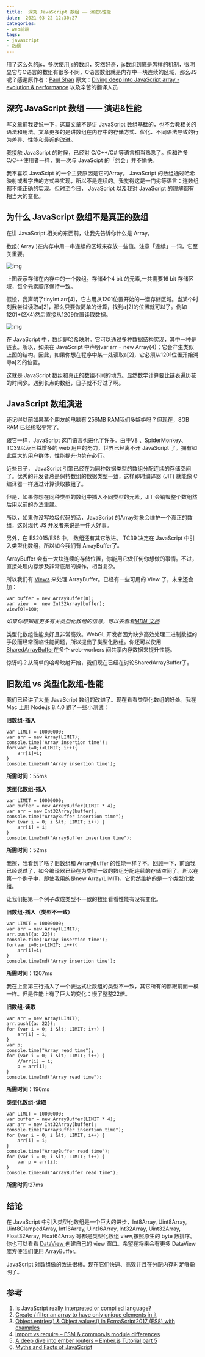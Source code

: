 ```yaml
---
title:  深究 JavaScript 数组 —— 演进&性能
date:  2021-03-22 12:30:27
categories: 
- web前端
tags:
- javascript
- 数组
---
```

用了这么久的js，多次使用js的数组，突然好奇，js数组到底是怎样的机制，很明显它与C语言的数组有很多不同，C语言数组就是内存中一块连续的区域，那么JS呢？感谢原作者：[Paul Shan](http://link.zhihu.com/?target=http%3A//voidcanvas.com/author/paulshan/) 原文：[Diving deep into JavaScript array - evolution & performance](http://link.zhihu.com/?target=http%3A//voidcanvas.com/javascript-array-evolution-performance/) 以及辛苦的翻译人员

<!-- more -->

## 深究 JavaScript 数组 —— 演进&性能

写文章前我要说一下，这篇文章不是讲 JavaScript 数组基础的，也不会教相关的语法和用法。文章更多的是讲数组在内存中的存储方式、优化、不同语法导致的行为差异、性能和最近的改进。

我接触 JavaScript 的时候，已经对 C/C++/C# 等语言相当熟悉了。但和许多 C/C++使用者一样，第一次与 JavaScipt 的「约会」并不愉快。

我不喜欢 JavaScipt 的一个主要原因是它的Array。 JavaScript 的数组通过哈希映射或者字典的方式来实现，所以不是连续的。我觉得这是一门劣等语言：连数组都不能正确的实现。但时至今日， JavaScript 以及我对 JavaScript 的理解都有相当大的变化。

## **为什么 JavaScript 数组不是真正的数组**

在讲 JavaScript 相关的东西前，让我先告诉你什么是 Array。

数组( Array )在内存中用一串连续的区域来存放一些值。注意「连续」一词，它至关重要。

![img](https://user-gold-cdn.xitu.io/2017/9/5/c68a7cf972e76a0c7eabc638064e9139?imageView2/0/w/1280/h/960/format/webp/ignore-error/1)

上图表示存储在内存中的一个数组。存储4个4 bit 的元素,一共需要16 bit 存储区域，每个元素顺序保持一致。

假设，我声明了tinyInt arr[4]，它占用从1201位置开始的一溜存储区域。当某个时刻我尝试读取a[2]，那么只要做简单的计算，找到a[2]的位置就可以了。例如1201+(2X4)然后直接从1209位置读取数据。

![img](https://user-gold-cdn.xitu.io/2017/9/5/195788ff466cc6fcb7c9f481baa39508?imageView2/0/w/1280/h/960/format/webp/ignore-error/1)

在 JavaScript 中，数组是哈希映射。它可以通过多种数据结构实现，其中一种是链表。所以，如果在 JavaScript 中声明var arr = new Array(4)；它会产生类似上图的结构。因此，如果你想在程序中某一处读取a[2]，它必须从1201位置开始溯寻a[2]的位置。

这就是 JavaScript 数组和真正的数组不同的地方。显然数学计算要比链表遍历花的时间少。遇到长点的数组，日子就不好过了啊。

## **JavaScript 数组演进**

还记得以前如果某个朋友的电脑有 256MB RAM我们多嫉妒吗？但现在，8GB RAM 已经稀松平常了。

跟它一样，JavaScript 这门语言也进化了许多。由于V8 、SpiderMonkey、TC39以及日益增多的 web 用户的努力，世界已经离不开 JavaScript 了。拥有如此巨大的用户群体，性能提升也势在必行。

近些日子， JavaScript 引擎已经在为同种数据类型的数组分配连续的存储空间了。优秀的开发者总是保持数组的数据类型一致，这样即时编译器 (JIT) 就能像 C 编译器一样通过计算读取数组了。

但是，如果你想在同种类型的数组中插入不同类型的元素，JIT 会销毁整个数组然后用以前的办法重建。

所以，如果你没写垃圾代码的话，JavaScript 的Array对象会维护一个真正的数组，这对现代 JS 开发者来说是一件大好事。

另外，在 ES2015/ES6 中， 数组还有其它改进。 TC39 决定在 JavaScript 中引入类型化数组，所以如今我们有 ArrayBuffer了。

ArrayBuffer 会有一大块连续的存储位置，你能用它做任何你想做的事情。不过，直接处理内存涉及非常底层的操作，相当复杂。

所以我们有 [Views](http://link.zhihu.com/?target=https%3A//developer.mozilla.org/en-US/docs/Web/API/ArrayBufferView) 来处理 ArrayBuffer。已经有一些可用的 View 了，未来还会加：

```
var buffer = new ArrayBuffer(8);
var view  =  new Int32Array(buffer);
view[0]=100;
```

*如果你想知道更多有关类型化数组的信息，可以去看看[MDN 文档](http://link.zhihu.com/?target=https%3A//developer.mozilla.org/en-US/docs/Web/JavaScript/Typed_arrays)*

类型化数组性能良好且非常高效。WebGL 开发者因为缺少高效处理二进制数据的手段而经常面临性能问题，所以提出了类型化数组。你还可以使用[SharedArrayBuffer](http://link.zhihu.com/?target=https%3A//developer.mozilla.org/en-US/docs/Web/JavaScript/Reference/Global_Objects/SharedArrayBuffer)在多个 web-workers 间共享内存数据来提升性能。

惊讶吗？从简单的哈希映射开始，我们现在已经在讨论SharedArrayBuffer了。

## **旧数组 vs 类型化数组-性能**

我们已经讲了大量 JavaScript 数组的改进了。现在看看类型化数组的好处。我在Mac 上用 Node.js 8.4.0 跑了一些小测试：

**旧数组-插入**

```
var LIMIT = 10000000;
var arr = new Array(LIMIT);
console.time('Array insertion time');
for(var i=0;i<LIMIT; i++){
    arr[i]=i;
}
console.timeEnd('Array insertion time');
```

**所需时间**：55ms

**类型化数组-插入**

```
var LIMIT = 10000000;
var buffer = new ArrayBuffer(LIMIT * 4);
var arr = new Int32Array(buffer);
console.time("ArrayBuffer insertion time");
for (var i = 0; i &lt; LIMIT; i++) {
    arr[i] = i;
}
console.timeEnd("ArrayBuffer insertion time");
```

**所需时间**：52ms

我擦，我看到了啥？旧数组和 ArraryBuffer 的性能一样？不。回顾一下，前面我已经说过了，如今编译器已经在为类型一致的数组分配连续的存储空间了。所以在第一个例子中，即使我用的是new Array(LIMIT)，它仍然维护的是一个类型化数组。

让我们把第一个例子改成类型不一致的数组看看性能有没有变化。

**旧数组-插入（类型不一致）**

```
var LIMIT = 10000000;
var arr = new Array(LIMIT);
arr.push({a: 22});
console.time('Array insertion time');
for(var i=0;i<LIMIT; i++){
    arr[i]=i;
}
console.timeEnd('Array insertion time');
```

**所需时间**：1207ms

我在上面第三行插入了一个表达式让数组的类型不一致，其它所有的都跟前面一模一样。但是性能上有了巨大的变化：慢了整整22倍。

**旧数组-读取**

```
var arr = new Array(LIMIT);
arr.push({a: 22});
for (var i = 0; i &lt; LIMIT; i++) {
    arr[i] = i;
}
var p;
console.time("Array read time");
for (var i = 0; i &lt; LIMIT; i++) {
    //arr[i] = i;
    p = arr[i];
}
console.timeEnd("Array read time");
```

**所需时间**：196ms

**类型化数组-读取**

```
var LIMIT = 10000000;
var buffer = new ArrayBuffer(LIMIT * 4);
var arr = new Int32Array(buffer);
console.time("ArrayBuffer insertion time");
for (var i = 0; i &lt; LIMIT; i++) {
    arr[i] = i;
}
console.time("ArrayBuffer read time");
for (var i = 0; i &lt; LIMIT; i++) {
    var p = arr[i];
}
console.timeEnd("ArrayBuffer read time");
```

**所需时间**:27ms

## **结论**

在 JavaScript 中引入类型化数组是一个巨大的进步，Int8Array, Uint8Array, Uint8ClampedArray, Int16Array, Uint16Array, Int32Array, Uint32Array, Float32Array, Float64Array 等都是类型化数组 view,按照原生的 byte 数排序。你也可以看看 [DataView ](http://link.zhihu.com/?target=https%3A//developer.mozilla.org/en-US/docs/Web/JavaScript/Reference/Global_Objects/DataView)创建自己的 view 窗口。希望在将来会有更多 DataView 库方便我们使用 ArrayBuffer。

JavaScript 对数组做的改进很棒。现在它们快速、高效并且在分配内存时足够聪明了。

## **参考**

1. [Is JavaScript really interpreted or compiled language?](http://link.zhihu.com/?target=http%3A//voidcanvas.com/is-javascript-really-interpreted-or-compiled-language/)
2. [Create / filter an array to have only unique elements in it](http://link.zhihu.com/?target=http%3A//voidcanvas.com/create-filter-an-array-to-have-only-unique-elements-in-it/)
3. [Object.entries() & Object.values() in EcmaScript2017 (ES8) with examples](http://link.zhihu.com/?target=http%3A//voidcanvas.com/object-entries-object-values-ecmascript2017-es8-examples/)
4. [import vs require – ESM & commonJs module differences](http://link.zhihu.com/?target=http%3A//voidcanvas.com/import-vs-require/)
5. [A deep dive into ember routers – Ember.js Tutorial part 5](http://link.zhihu.com/?target=http%3A//voidcanvas.com/deep-dive-ember-routers-ember-js-tutorial-part-5/)
6. [Myths and Facts of JavaScript](http://link.zhihu.com/?target=http%3A//voidcanvas.com/myths-facts-javascript/)